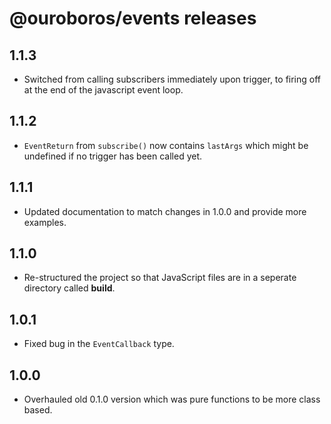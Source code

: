 # @ouroboros/events releases

## 1.1.3
- Switched from calling subscribers immediately upon trigger, to firing off at the end of the javascript event loop.

## 1.1.2
- `EventReturn` from `subscribe()` now contains `lastArgs` which might be undefined if no trigger has been called yet.

## 1.1.1
- Updated documentation to match changes in 1.0.0 and provide more examples.

## 1.1.0
- Re-structured the project so that JavaScript files are in a seperate directory called **build**.

## 1.0.1
- Fixed bug in the `EventCallback` type.

## 1.0.0
- Overhauled old 0.1.0 version which was pure functions to be more class based.